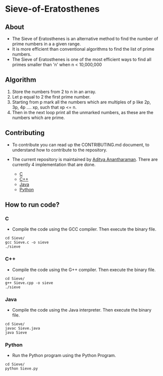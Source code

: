 # Sieve-of-Eratosthenes

## About
- The Sieve of Eratosthenes is an alternative method to find the number of prime numbers in a a given range.
- It is more efficient than conventional algorithms to find the list of prime numbers.
- The Sieve of Eratosthenes is one of the most efficient ways to find all primes smaller than 'n' when n < 10,000,000

## Algorithm
1. Store the numbers from 2 to n in an array.
2. Let p equal to 2 the first prime number.
3. Starting from p mark all the numbers which are multiples of p like 2p, 3p, 4p .... xp, such that xp <= n.
4. Then in the next loop print all the unmarked numbers, as these are the numbers which are prime.

## Contributing
* To contribute you can read up the CONTRIBUTING.md document, to understand how to contribute to the repository.

* The current repository is maintained by [Aditya Anantharaman](https://github.com/aditya5558/). There are currently 4 implementation that are done.
	* [C](Sieve/Sieve.c)
	* [C++](Sieve/Sieve.cpp)
	* [Java](Sieve/Sieve.java)
	* [Python](Sieve/Sieve.py)

## How to run code?

### C
* Compile the code using the GCC compiler. Then execute the binary file.
```
cd Sieve/
gcc Sieve.c -o sieve
./sieve
```

### C++
* Compile the code using the G++ compiler. Then execute the binary file.
```
cd Sieve/
g++ Sieve.cpp -o sieve
./sieve
```

### Java
* Compile the code using the Java interpreter. Then execute the binary file.
```
cd Sieve/
javac Sieve.java 
java Sieve
```

### Python
* Run the Python program using the Python Program.
```
cd Sieve/
python Sieve.py
```